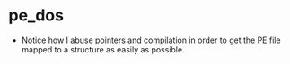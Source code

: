 # pe_dos
* Notice how I abuse pointers and compilation in order to get the PE file mapped to a structure as easily as possible.
